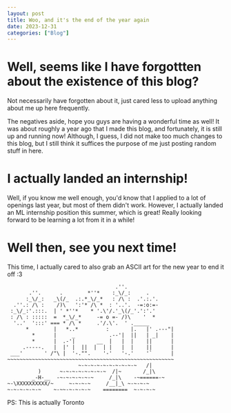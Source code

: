 ```yaml
---
layout: post
title: Woo, and it's the end of the year again
date: 2023-12-31
categories: ["Blog"]
---
```


# Well, seems like I have forgottten about the existence of this blog? 

Not necessarily have forgotten about it, just cared less to upload anything about me up here frequently. 

The negatives aside, hope you guys are having a wonderful time as well! It was about roughly a year ago that I made this blog, and fortunately, it is still up and running now! Although, I guess, I did not make too much changes to this blog, but I still think it suffices the purpose of me just posting random stuff in here. 

# I actually landed an internship!

Well, if you know me well enough, you'd know that I applied to a lot of openings last year, but most of them didn't work. However, I actually landed an ML internship position this summer, which is great! Really looking forward to be learning a lot from it in a while! 

# Well then, see you next time! 

This time, I actually cared to also grab an ASCII art for the new year to end it off :3

```
                                   .''.
       .''.      .        *''*    :_\/_:     .
      :_\/_:   _\(/_  .:.*_\/_*   : /\ :  .'.:.'.
  .''.: /\ :    /)\   ':'* /\ *  : '..'.  -=:o:=-
 :_\/_:'.:::.  | ' *''*    * '.\'/.'_\(/_'.':'.'
 : /\ : :::::  =  *_\/_*     -= o =- /)\    '  *
  '..'  ':::' === * /\ *     .'/.\'.  ' ._____
      *        |   *..*         :       |.   |' .---"|
        *      |     _           .--'|  ||   | _|    |
        *      |  .-'|       __  |   |  |    ||      |
     .-----.   |  |' |  ||  |  | |   |  |    ||      |
 ___'       ' /"\ |  '-."".    '-'   '-.'    '`      |
~~~~~~~~~~~~~~~~~~~~~~~~~~~~~~~~~~~~~~~~~~~~~~~~~~~~~~
                       ~-~-~-~-~-~-~-~-~-~   /|
          )      ~-~-~-~-~-~-~-~  /|~       /_|\
        _-H-__  -~-~-~-~-~-~     /_|\    -~======-~
~-\XXXXXXXXXX/~     ~-~-~-~     /__|_\ ~-~-~-~
~-~-~-~-~-~    ~-~~-~-~-~-~    ========  ~-~-~-~
```

PS: This is actually Toronto
